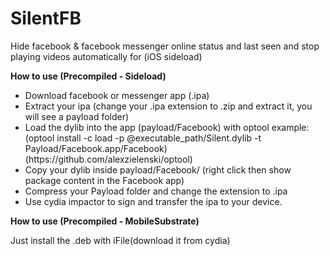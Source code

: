 # SilentFB
Hide facebook &amp; facebook messenger online status and last seen and stop playing videos automatically for (iOS sideload)

<b>How to use (Precompiled - Sideload)</b>

<ul>
<li>Download facebook or messenger app (.ipa)</li>
<li>Extract your ipa (change your .ipa extension to .zip and extract it, you will see a payload folder)</li>
<li>Load the dylib into the app (payload/Facebook) with optool example: (optool install -c load -p @executable_path/Silent.dylib -t Payload/Facebook.app/Facebook) (https://github.com/alexzielenski/optool)</li>
<li>Copy your dylib inside payload/Facebook/ (right click then show package content in the Facebook app)</li>
<li>Compress your Payload folder and change the extension to .ipa</li>
<li>Use cydia impactor to sign and transfer the ipa to your device.</li>

</ul>

<b>How to use (Precompiled - MobileSubstrate)</b>

Just install the .deb with iFile(download it from cydia)
